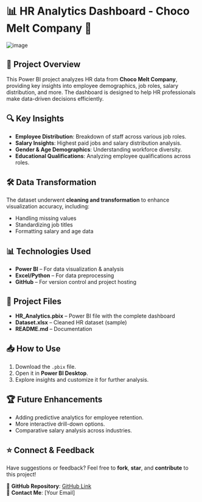 # 📊 HR Analytics Dashboard - Choco Melt Company 🍫


![image](https://github.com/user-attachments/assets/a8d267a0-1244-4f25-b117-6565f7a0a0af)


## 🚀 Project Overview  
This Power BI project analyzes HR data from **Choco Melt Company**, providing key insights into employee demographics, job roles, salary distribution, and more. The dashboard is designed to help HR professionals make data-driven decisions efficiently.  

## 🔍 Key Insights  
- **Employee Distribution**: Breakdown of staff across various job roles.  
- **Salary Insights**: Highest paid jobs and salary distribution analysis.  
- **Gender & Age Demographics**: Understanding workforce diversity.  
- **Educational Qualifications**: Analyzing employee qualifications across roles.  

## 🛠️ Data Transformation  
The dataset underwent **cleaning and transformation** to enhance visualization accuracy, including:  
- Handling missing values  
- Standardizing job titles  
- Formatting salary and age data  

## 📊 Technologies Used  
- **Power BI** – For data visualization & analysis  
- **Excel/Python** – For data preprocessing  
- **GitHub** – For version control and project hosting  

## 📂 Project Files  
- **HR_Analytics.pbix** – Power BI file with the complete dashboard  
- **Dataset.xlsx** – Cleaned HR dataset (sample)  
- **README.md** – Documentation  

## 📥 How to Use  
1. Download the `.pbix` file.  
2. Open it in **Power BI Desktop**.  
3. Explore insights and customize it for further analysis.  

## 🏆 Future Enhancements  
- Adding predictive analytics for employee retention.  
- More interactive drill-down options.  
- Comparative salary analysis across industries.  

## ⭐ Connect & Feedback  
Have suggestions or feedback? Feel free to **fork**, **star**, and **contribute** to this project!  

🔗 **GitHub Repository**: [GitHub Link](your-github-repo-link)  
📩 **Contact Me**: [Your Email]  
